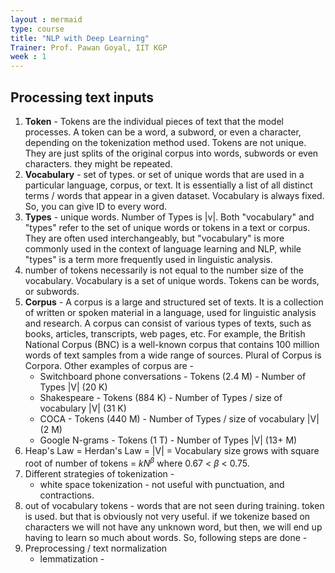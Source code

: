 ```yaml
---
layout : mermaid
type: course
title: "NLP with Deep Learning"
Trainer: Prof. Pawan Goyal, IIT KGP
week : 1
---
```


## Processing text inputs

1. **Token** - Tokens are the individual pieces of text that the model processes. A token can be a word, a subword, or even a character, depending on the tokenization method used. Tokens are not unique. They are just splits of the original corpus into words, subwords or even characters. they might be repeated. 
2. **Vocabulary** - set of types. or set of unique words that are used in a particular language, corpus, or text. It is essentially a list of all distinct terms / words that appear in a given dataset. Vocabulary is always fixed. So, you can give ID to every word.
3. **Types** - unique words. Number of Types is |v|. Both "vocabulary" and "types" refer to the set of unique words or tokens in a text or corpus. They are often used interchangeably, but "vocabulary" is more commonly used in the context of language learning and NLP, while "types" is a term more frequently used in linguistic analysis.
4. number of tokens necessarily is not equal to the number size of the vocabulary. Vocabulary is a set of unique words. Tokens can be words, or subwords.
5. **Corpus** - A corpus is a large and structured set of texts. It is a collection of written or spoken material in a language, used for linguistic analysis and research. A corpus can consist of various types of texts, such as books, articles, transcripts, web pages, etc. For example, the British National Corpus (BNC) is a well-known corpus that contains 100 million words of text samples from a wide range of sources. Plural of Corpus is Corpora. Other examples of corpus are -
   - Switchboard phone conversations - Tokens (2.4 M) - Number of Types |V| (20 K)
   - Shakespeare - Tokens (884 K) - Number of Types / size of vocabulary |V| (31 K)
   - COCA - Tokens (440 M) - Number of Types / size of vocabulary |V| (2 M)
   - Google N-grams - Tokens (1 T) - Number of Types |V| (13+ M)
6. Heap's Law = Herdan's Law = |V| = Vocabulary size grows with square root of number of tokens = $kN^\beta$ where 0.67 < $\beta$ < 0.75.
7. Different strategies of tokenization -
   - white space tokenization - not useful with punctuation, and contractions.
8. out of vocabulary tokens - words that are not seen during training.<UNK> token is used. but that is obviously not very useful. if we tokenize based on characters we will not have any unknown word, but then, we will end up having to learn so much about words. So, following steps are done -
9. Preprocessing / text normalization
    - lemmatization - 
  

